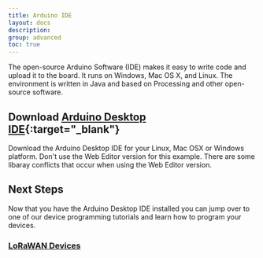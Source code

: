 ```yaml
---
title: Arduino IDE
layout: docs
description: 
group: advanced
toc: true
---
```


The open-source Arduino Software (IDE) makes it easy to write code and upload it to the board. It runs on Windows, Mac OS X, and Linux. The environment is written in Java and based on Processing and other open-source software.

## Download [Arduino Desktop IDE](https://www.arduino.cc/en/Guide/HomePage){:target="_blank"}

Download the Arduino Desktop IDE for your Linux, Mac OSX or Windows platform.  Don't use the Web Editor version for this example. There are some libaray conflicts that occur when using the Web Editor version.

## Next Steps

Now that you have the Arduino Desktop IDE installed you can jump over to one of our device programming tutorials and learn how to program your devices.

### [LoRaWAN Devices](../../lorawan-devices)
